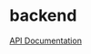 # backend

[API Documentation](https://documenter.getpostman.com/view/6291954/SzKZsvkr?version=latest#df7354c1-0801-4557-a028-c58d22fda16a)
